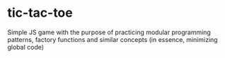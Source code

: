 # tic-tac-toe
Simple JS game with the purpose of practicing modular programming patterns, factory functions and similar concepts (in essence, minimizing global code)
